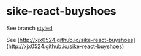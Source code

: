 # sike-react-buyshoes

See branch [styled](https://github.com/xjx0524/sike-react-buyshoes/tree/styled)

See [http://xjx0524.github.io/sike-react-buyshoes](http://xjx0524.github.io/sike-react-buyshoes)
